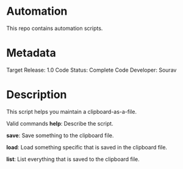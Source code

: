 # Automation
 This repo contains automation scripts.
# Metadata
Target Release:       1.0
Code Status:          Complete
Code Developer:       Sourav

# Description
This script helps you maintain a clipboard-as-a-file.

Valid commands
__help__: Describe the script.

__save__: Save something to the clipboard file.

__load__: Load something specific that is saved in the clipboard file.

__list__: List everything that is saved to the clipboard file.
